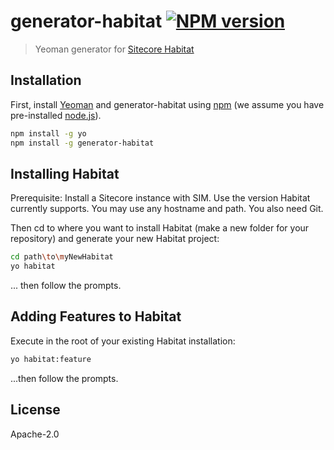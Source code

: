 # generator-habitat [![NPM version][npm-image]][npm-url]
> Yeoman generator for [Sitecore Habitat](https://github.com/Sitecore/Habitat)

## Installation

First, install [Yeoman](http://yeoman.io) and generator-habitat using [npm](https://www.npmjs.com/) (we assume you have pre-installed [node.js](https://nodejs.org/)).

```bash
npm install -g yo
npm install -g generator-habitat
```

## Installing Habitat

Prerequisite: Install a Sitecore instance with SIM. Use the version Habitat currently supports. You may use any hostname and path. You also need Git.

Then cd to where you want to install Habitat (make a new folder for your repository) and generate your new Habitat project:

```bash
cd path\to\myNewHabitat
yo habitat
```
... then follow the prompts.

## Adding Features to Habitat

Execute in the root of your existing Habitat installation:

```bash
yo habitat:feature
```
...then follow the prompts.

## License

Apache-2.0


[npm-image]: https://badge.fury.io/js/generator-habitat.svg
[npm-url]: https://npmjs.org/package/generator-habitat